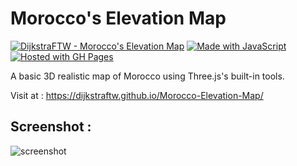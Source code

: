 # Morocco's Elevation Map

[![DijkstraFTW - Morocco's Elevation Map](https://img.shields.io/badge/DijkstraFTW-Morocco's_Elevation_Map-2ea44f)](https://github.com/DijkstraFTW/Morocco-Elevation-Map) [![Made with JavaScript](https://img.shields.io/badge/Made_with-JavaScript-blue?logo=javascript&logoColor=white)](https://www.javascript.com/ "Go to JavaScript homepage") [![Hosted with GH Pages](https://img.shields.io/badge/Hosted_with-GitHub_Pages-blue?logo=github&logoColor=white)](https://pages.github.com/ "Go to GitHub Pages homepage")

A basic 3D realistic map of Morocco using Three.js's built-in tools. 

Visit at : https://dijkstraftw.github.io/Morocco-Elevation-Map/

## Screenshot :

![screenshot](https://user-images.githubusercontent.com/28862912/170831768-ff6ea9d2-ff42-4375-bf71-625ee2a4ebe4.png)
